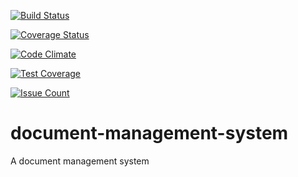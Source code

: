 [![Build Status](https://travis-ci.org/andela-vnwosu/document-management-system.svg?branch=master)](https://travis-ci.org/andela-vnwosu/document-management-system)

[![Coverage Status](https://coveralls.io/repos/github/andela-vnwosu/document-management-system/badge.svg?branch=master)](https://coveralls.io/github/andela-vnwosu/document-management-system?branch=master)

[![Code Climate](https://codeclimate.com/github/andela-vnwosu/document-management-system/badges/gpa.svg)](https://codeclimate.com/github/andela-vnwosu/document-management-system)

[![Test Coverage](https://codeclimate.com/github/andela-vnwosu/document-management-system/badges/coverage.svg)](https://codeclimate.com/github/andela-vnwosu/document-management-system/coverage)

[![Issue Count](https://codeclimate.com/github/andela-vnwosu/document-management-system/badges/issue_count.svg)](https://codeclimate.com/github/andela-vnwosu/document-management-system)

# document-management-system
A document management system
